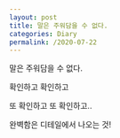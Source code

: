 ```yaml
---
layout: post
title: 말은 주워담을 수 없다.
categories: Diary
permalink: /2020-07-22
---
```


말은 주워담을 수 없다.

확인하고 확인하고

또 확인하고 또 확인하고..

완벽함은 디테일에서 나오는 것!